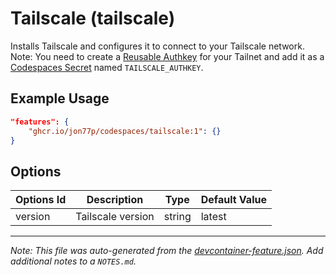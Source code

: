 
# Tailscale (tailscale)

Installs Tailscale and configures it to connect to your Tailscale network. Note: You need to create a [Reusable Authkey](https://login.tailscale.com/admin/settings/authkeys) for your Tailnet and add it as a [Codespaces Secret](https://github.com/settings/codespaces) named `TAILSCALE_AUTHKEY`.

## Example Usage

```json
"features": {
    "ghcr.io/jon77p/codespaces/tailscale:1": {}
}
```

## Options

| Options Id | Description | Type | Default Value |
|-----|-----|-----|-----|
| version | Tailscale version | string | latest |



---

_Note: This file was auto-generated from the [devcontainer-feature.json](https://github.com/jon77p/codespaces/blob/main/features/src/tailscale/devcontainer-feature.json).  Add additional notes to a `NOTES.md`._
